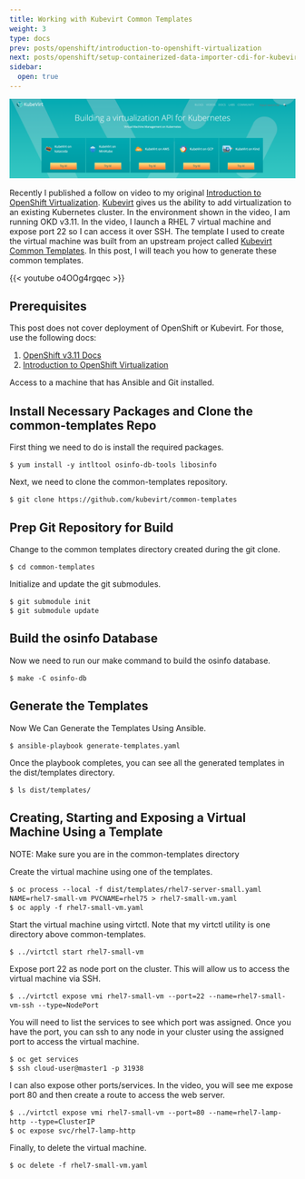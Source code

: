 ```yaml
---
title: Working with Kubevirt Common Templates
weight: 3
type: docs
prev: posts/openshift/introduction-to-openshift-virtualization
next: posts/openshift/setup-containerized-data-importer-cdi-for-kubevirt
sidebar:
  open: true
---
```


![Kubevirt Header Image](kubevirt-intro.png)

Recently I published a follow on video to my original [Introduction to OpenShift Virtualization](https://youtu.be/kzcToqgd23A). [Kubevirt](https://kubevirt.io/) gives us the ability to add virtualization to an existing Kubernetes cluster. In the environment shown in the video, I am running OKD v3.11. In the video, I launch a RHEL 7 virtual machine and expose port 22 so I can access it over SSH. The template I used to create the virtual machine was built from an upstream project called [Kubevirt Common Templates](https://github.com/kubevirt/common-templates). In this post, I will teach you how to generate these common templates.

{{< youtube o4OOg4rgqec >}}

## Prerequisites

This post does not cover deployment of OpenShift or Kubevirt. For those, use the following docs:

1. [OpenShift v3.11 Docs](https://docs.openshift.com/container-platform/3.11/welcome/index.html)
2. [Introduction to OpenShift Virtualization](https://kdjlab.com/introduction-to-openshift-virtualization/)

Access to a machine that has Ansible and Git installed.

## Install Necessary Packages and Clone the common-templates Repo

First thing we need to do is install the required packages.

```
$ yum install -y intltool osinfo-db-tools libosinfo
```

Next, we need to clone the common-templates repository.

```
$ git clone https://github.com/kubevirt/common-templates
```

## Prep Git Repository for Build

Change to the common templates directory created during the git clone.

```
$ cd common-templates
```

Initialize and update the git submodules.

```
$ git submodule init
$ git submodule update
```

## Build the osinfo Database

Now we need to run our make command to build the osinfo database.

```
$ make -C osinfo-db
```

## Generate the Templates

Now We Can Generate the Templates Using Ansible.

```
$ ansible-playbook generate-templates.yaml
```

Once the playbook completes, you can see all the generated templates in the dist/templates directory.

```
$ ls dist/templates/
```

## Creating, Starting and Exposing a Virtual Machine Using a Template

NOTE: Make sure you are in the common-templates directory

Create the virtual machine using one of the templates.

```
$ oc process --local -f dist/templates/rhel7-server-small.yaml NAME=rhel7-small-vm PVCNAME=rhel75 > rhel7-small-vm.yaml
$ oc apply -f rhel7-small-vm.yaml
```

Start the virtual machine using virtctl. Note that my virtctl utility is one directory above common-templates.

```
$ ../virtctl start rhel7-small-vm
```

Expose port 22 as node port on the cluster. This will allow us to access the virtual machine via SSH.

```
$ ../virtctl expose vmi rhel7-small-vm --port=22 --name=rhel7-small-vm-ssh --type=NodePort
```

You will need to list the services to see which port was assigned. Once you have the port, you can ssh to any node in your cluster using the assigned port to access the virtual machine.

```
$ oc get services
$ ssh cloud-user@master1 -p 31938
```

I can also expose other ports/services. In the video, you will see me expose port 80 and then create a route to access the web server.

```
$ ../virtctl expose vmi rhel7-small-vm --port=80 --name=rhel7-lamp-http --type=ClusterIP
$ oc expose svc/rhel7-lamp-http
```

Finally, to delete the virtual machine.

```
$ oc delete -f rhel7-small-vm.yaml
```